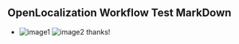 ## OpenLocalization Workflow Test MarkDown
* ![image1](.\e83acfb1-20f8-4edc-925f-4eba6d43e290.PNG)   ![image2](.\e06784e4-10bc-4c1b-913c-90e1f172d5a1.png) 
thanks!
